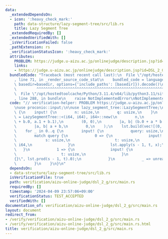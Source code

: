 ```yaml
---
data:
  _extendedDependsOn:
  - icon: ':heavy_check_mark:'
    path: data-structure/lazy-segment-tree/src/lib.rs
    title: Lazy Segment Tree
  _extendedRequiredBy: []
  _extendedVerifiedWith: []
  _isVerificationFailed: false
  _pathExtension: rs
  _verificationStatusIcon: ':heavy_check_mark:'
  attributes:
    PROBLEM: https://judge.u-aizu.ac.jp/onlinejudge/description.jsp?id=DSL_2_G
    links:
    - https://judge.u-aizu.ac.jp/onlinejudge/description.jsp?id=DSL_2_G
  bundledCode: "Traceback (most recent call last):\n  File \"/opt/hostedtoolcache/Python/3.11.4/x64/lib/python3.11/site-packages/onlinejudge_verify/documentation/build.py\"\
    , line 71, in _render_source_code_stat\n    bundled_code = language.bundle(stat.path,\
    \ basedir=basedir, options={'include_paths': [basedir]}).decode()\n          \
    \         ^^^^^^^^^^^^^^^^^^^^^^^^^^^^^^^^^^^^^^^^^^^^^^^^^^^^^^^^^^^^^^^^^^^^^^^^^^^^^^^^^\n\
    \  File \"/opt/hostedtoolcache/Python/3.11.4/x64/lib/python3.11/site-packages/onlinejudge_verify/languages/rust.py\"\
    , line 288, in bundle\n    raise NotImplementedError\nNotImplementedError\n"
  code: "// verification-helper: PROBLEM https://judge.u-aizu.ac.jp/onlinejudge/description.jsp?id=DSL_2_G\n\
    \nuse proconio::input;\n\nuse lazy_segment_tree::LazySegmentTree;\n\nfn main()\
    \ {\n    input! {\n        n: usize,\n        q: usize,\n    }\n    let mut lst\
    \ = LazySegmentTree::<(i64, i64), i64>::new(\n        n,\n        |a, b| (a.0\
    \ + b.0, a.1 + b.1),\n        (0, 0),\n        |a, b| (b.0 + a * b.1, b.1),\n\
    \        |a, b| a + b,\n        0,\n    );\n    lst.build(vec![(0, 1); n]);\n\
    \    for _ in 0..q {\n        input! {\n            query: usize,\n        }\n\
    \        match query {\n            0 => {\n                input! {\n       \
    \             s: usize,\n                    t: usize,\n                    x:\
    \ i64,\n                }\n                lst.apply(s - 1, t, x);\n         \
    \   }\n            1 => {\n                input! {\n                    s: usize,\n\
    \                    t: usize,\n                }\n                println!(\"\
    {}\", lst.prod(s - 1, t).0);\n            }\n            _ => unreachable!(),\n\
    \        }\n    }\n}\n"
  dependsOn:
  - data-structure/lazy-segment-tree/src/lib.rs
  isVerificationFile: true
  path: verification/aizu-online-judge/dsl_2_g/src/main.rs
  requiredBy: []
  timestamp: '2024-04-09 23:57:06+09:00'
  verificationStatus: TEST_ACCEPTED
  verifiedWith: []
documentation_of: verification/aizu-online-judge/dsl_2_g/src/main.rs
layout: document
redirect_from:
- /verify/verification/aizu-online-judge/dsl_2_g/src/main.rs
- /verify/verification/aizu-online-judge/dsl_2_g/src/main.rs.html
title: verification/aizu-online-judge/dsl_2_g/src/main.rs
---
```


